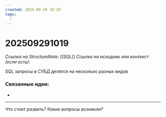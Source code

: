 ```yaml
---
created: 2025-09-29 10:19
tags:
  -
---
```

# 202509291019
*Ссылка на StructureNote:* [[SQL]]
*Ссылка на исходник или контекст (если есть):* 

SQL запросы в СУБД делятся на несколько разных видов

### Связанные идеи:
* 
---

*Что стоит развить? Какие вопросы возникли?*